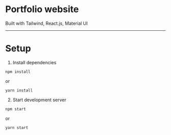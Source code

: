 # Portfolio website 

Built with Tailwind, React.js, Material UI
__________________________

# Setup
1. Install dependencies 
```
npm install 
```
or
```
yarn install
```

2. Start development server 
```
npm start
```
or 
```
yarn start
```
